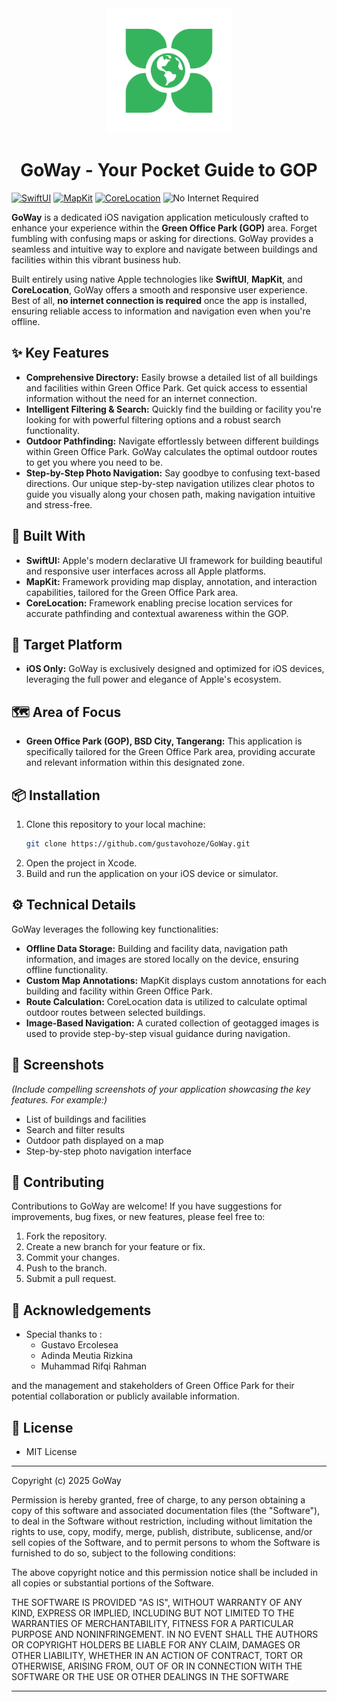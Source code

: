 <div align="center">
  <img src="https://raw.githubusercontent.com/gustavohoze/GoWay/refs/heads/main/GoWay/Assets.xcassets/AppIcon.appiconset/GowayIconApp.png" alt="GoWay Logo" width="200" border-radius: 20px/>
  <h1>GoWay - Your Pocket Guide to GOP</h1>
</div>


[![SwiftUI](https://img.shields.io/badge/SwiftUI-Native%20iOS%20Framework-orange.svg?style=flat-square)](https://developer.apple.com/xcode/swiftui/)
[![MapKit](https://img.shields.io/badge/MapKit-Apple%20Maps%20Integration-blue.svg?style=flat-square)](https://developer.apple.com/documentation/mapkit)
[![CoreLocation](https://img.shields.io/badge/CoreLocation-Precise%20Location%20Services-brightgreen.svg?style=flat-square)](https://developer.apple.com/documentation/corelocation)
![No Internet Required](https://img.shields.io/badge/Offline-Functionality-lightgrey.svg?style=flat-square)


**GoWay** is a dedicated iOS navigation application meticulously crafted to enhance your experience within the **Green Office Park (GOP)** area. Forget fumbling with confusing maps or asking for directions. GoWay provides a seamless and intuitive way to explore and navigate between buildings and facilities within this vibrant business hub.

Built entirely using native Apple technologies like **SwiftUI**, **MapKit**, and **CoreLocation**, GoWay offers a smooth and responsive user experience. Best of all, **no internet connection is required** once the app is installed, ensuring reliable access to information and navigation even when you're offline.

## ✨ Key Features

* **Comprehensive Directory:** Easily browse a detailed list of all buildings and facilities within Green Office Park. Get quick access to essential information without the need for an internet connection.
* **Intelligent Filtering & Search:** Quickly find the building or facility you're looking for with powerful filtering options and a robust search functionality.
* **Outdoor Pathfinding:** Navigate effortlessly between different buildings within Green Office Park. GoWay calculates the optimal outdoor routes to get you where you need to be.
* **Step-by-Step Photo Navigation:** Say goodbye to confusing text-based directions. Our unique step-by-step navigation utilizes clear photos to guide you visually along your chosen path, making navigation intuitive and stress-free.

## 🚀 Built With

* **SwiftUI:** Apple's modern declarative UI framework for building beautiful and responsive user interfaces across all Apple platforms.
* **MapKit:** Framework providing map display, annotation, and interaction capabilities, tailored for the Green Office Park area.
* **CoreLocation:** Framework enabling precise location services for accurate pathfinding and contextual awareness within the GOP.

## 📱 Target Platform

* **iOS Only:** GoWay is exclusively designed and optimized for iOS devices, leveraging the full power and elegance of Apple's ecosystem.

## 🗺️ Area of Focus

* **Green Office Park (GOP), BSD City, Tangerang:** This application is specifically tailored for the Green Office Park area, providing accurate and relevant information within this designated zone.

## 📦 Installation

1.  Clone this repository to your local machine:
    ```bash
    git clone https://github.com/gustavohoze/GoWay.git
    ```
2.  Open the project in Xcode.
3.  Build and run the application on your iOS device or simulator.

## ⚙️ Technical Details

GoWay leverages the following key functionalities:

* **Offline Data Storage:** Building and facility data, navigation path information, and images are stored locally on the device, ensuring offline functionality.
* **Custom Map Annotations:** MapKit displays custom annotations for each building and facility within Green Office Park.
* **Route Calculation:** CoreLocation data is utilized to calculate optimal outdoor routes between selected buildings.
* **Image-Based Navigation:** A curated collection of geotagged images is used to provide step-by-step visual guidance during navigation.

## 📸 Screenshots

*(Include compelling screenshots of your application showcasing the key features. For example:)*

* List of buildings and facilities
* Search and filter results
* Outdoor path displayed on a map
* Step-by-step photo navigation interface

## 🤝 Contributing

Contributions to GoWay are welcome! If you have suggestions for improvements, bug fixes, or new features, please feel free to:

1.  Fork the repository.
2.  Create a new branch for your feature or fix.
3.  Commit your changes.
4.  Push to the branch.
5.  Submit a pull request.

## 🙏 Acknowledgements

* Special thanks to :
  - Gustavo Ercolesea
  - Adinda Meutia Rizkina
  - Muhammad Rifqi Rahman

and the management and stakeholders of Green Office Park for their potential collaboration or publicly available information.

## 📜 License

* MIT License

------------------------------------------------------------------------------------

Copyright (c) 2025 GoWay

Permission is hereby granted, free of charge, to any person obtaining a copy
of this software and associated documentation files (the "Software"), to deal
in the Software without restriction, including without limitation the rights
to use, copy, modify, merge, publish, distribute, sublicense, and/or sell
copies of the Software, and to permit persons to whom the Software is
furnished to do so, subject to the following conditions:

 The above copyright notice and this permission notice shall be included in all
copies or substantial portions of the Software.

 THE SOFTWARE IS PROVIDED "AS IS", WITHOUT WARRANTY OF ANY KIND, EXPRESS OR
IMPLIED, INCLUDING BUT NOT LIMITED TO THE WARRANTIES OF MERCHANTABILITY,
FITNESS FOR A PARTICULAR PURPOSE AND NONINFRINGEMENT. IN NO EVENT SHALL THE
AUTHORS OR COPYRIGHT HOLDERS BE LIABLE FOR ANY CLAIM, DAMAGES OR OTHER
LIABILITY, WHETHER IN AN ACTION OF CONTRACT, TORT OR OTHERWISE, ARISING FROM,
OUT OF OR IN CONNECTION WITH THE SOFTWARE OR THE USE OR OTHER DEALINGS IN THE
SOFTWARE

------------------------------------------------------------------------------------
